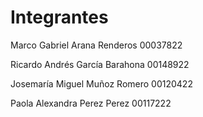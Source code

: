 # Integrantes

Marco Gabriel Arana Renderos 00037822 

Ricardo Andrés García Barahona 00148922 

Josemaría Miguel Muñoz Romero 00120422 

Paola Alexandra Perez Perez 00117222
